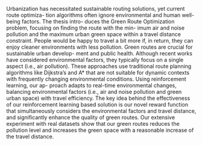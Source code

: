 Urbanization has necessitated sustainable routing solutions, yet current route optimiza-
tion algorithms often ignore environmental and human well-being factors. The thesis intro-
duces the Green Route Optimization problem, focusing on finding the route with the min-
imum air and noise pollution and the maximum urban green space within a travel distance
constraint. People would be happy to travel a bit more if, in return, they can enjoy cleaner
environments with less pollution. Green routes are crucial for sustainable urban develop-
ment and public health. Although recent works have considered environmental factors,
they typically focus on a single aspect (i.e., air pollution). These approaches use traditional
route planning algorithms like Dijkstra’s and A* that are not suitable for dynamic contexts
with frequently changing environmental conditions. Using reinforcement learning, our ap-
proach adapts to real-time environmental changes, balancing environmental factors (i.e., air
and noise pollution and green urban space) with travel efficiency. The key idea behind the
effectiveness of our reinforcement learning based solution is our novel reward function that
simultaneously considers the environmental factors and travel distance, and significantly
enhance the quality of green routes. Our extensive experiment with real datasets show that
our green routes reduces the pollution level and increases the green space with a reasonable
increase of the travel distance.

